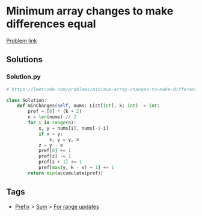 # Minimum array changes to make differences equal

[Problem link](https://leetcode.com/problems/minimum-array-changes-to-make-differences-equal/)

## Solutions


### Solution.py
```py
# https://leetcode.com/problems/minimum-array-changes-to-make-differences-equal/

class Solution:
    def minChanges(self, nums: List[int], k: int) -> int:
        pref = [0] * (k + 2)
        n = len(nums) // 2
        for i in range(n):
            x, y = nums[i], nums[-1-i]
            if x > y:
                x, y = y, x
            z = y - x
            pref[0] += 1
            pref[z] -= 1
            pref[z + 1] += 1
            pref[max(y, k - x) + 1] += 1
        return min(accumulate(pref))
```
## Tags

* [Prefix](/Collections/prefix.md#prefix) > [Sum](/Collections/prefix.md#sum) > [For range updates](/Collections/prefix.md#for-range-updates)
